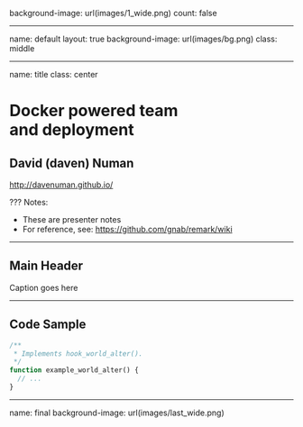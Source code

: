 background-image: url(images/1_wide.png)
count: false

---
name: default
layout: true
background-image: url(images/bg.png)
class: middle

---
name: title
class: center

# Docker powered team <br/> and deployment

## David (daven) Numan

http://davenuman.github.io/

???
Notes:
- These are presenter notes
- For reference, see: https://github.com/gnab/remark/wiki

---
## Main Header

Caption goes here

---
## Code Sample

```php
/**
 * Implements hook_world_alter().
 */
function example_world_alter() {
  // ...
}
```

---
name: final
background-image: url(images/last_wide.png)

